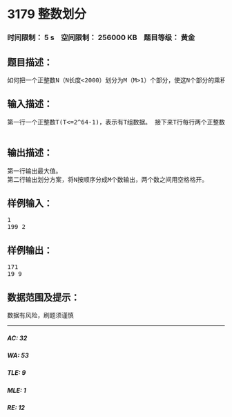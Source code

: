 # 3179 整数划分   
### 时间限制： 5 s&nbsp;&nbsp;&nbsp;&nbsp;空间限制： 256000 KB&nbsp;&nbsp;&nbsp;&nbsp;题目等级： 黄金  
## 题目描述：  

<pre>
如何把一个正整数N（N长度<2000）划分为M（M>1）个部分，使这N个部分的乘积最大。N、M从键盘输入，输出最大值及一种划分方式。
</pre>
  
  
## 输入描述：  

<pre>
第一行一个正整数T(T<=2^64-1)，表示有T组数据。 接下来T行每行两个正整数N，M。
 
</pre>
  
  
## 输出描述：  

<pre>
第一行输出最大值。
第二行输出划分方案，将N按顺序分成M个数输出，两个数之间用空格格开。
</pre>
  
  
## 样例输入：  

<pre>
1
199 2
</pre>
  
  
## 样例输出：  

<pre>
171
19 9
</pre>
  
  
## 数据范围及提示：  

<pre>
数据有风险，刷题须谨慎
</pre>
  
  
***  

##### AC: 32  
##### WA: 53  
##### TLE: 9  
##### MLE: 1  
##### RE: 12  
